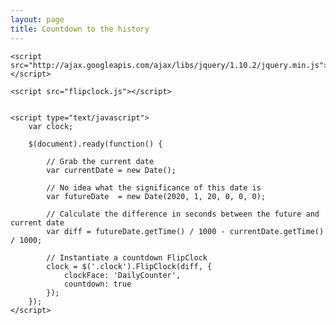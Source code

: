 ```yaml
---
layout: page
title: Countdown to the history
---
```

<html>
  <head>
  	<link rel="stylesheet" href="flipclock.css">

  	<script src="http://ajax.googleapis.com/ajax/libs/jquery/1.10.2/jquery.min.js"></script>

  	<script src="flipclock.js"></script>
  </head>
  <body>
  	<div class="clock" style="margin:2em;"></div>

  	<script type="text/javascript">
  		var clock;

  		$(document).ready(function() {

  			// Grab the current date
  			var currentDate = new Date();

  			// No idea what the significance of this date is
  			var futureDate  = new Date(2020, 1, 20, 0, 0, 0);

  			// Calculate the difference in seconds between the future and current date
  			var diff = futureDate.getTime() / 1000 - currentDate.getTime() / 1000;

  			// Instantiate a countdown FlipClock
  			clock = $('.clock').FlipClock(diff, {
  				clockFace: 'DailyCounter',
  				countdown: true
  			});
  		});
  	</script>
  </body>
</html>

